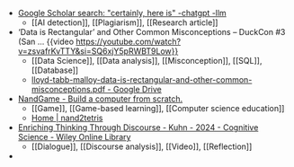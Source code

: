 - [Google Scholar search: "certainly, here is" -chatgpt -llm](https://simonwillison.net/2024/Mar/15/certainly-here-is-google-scholar/)
	- [[AI detection]], [[Plagiarism]], [[Research article]]
- ‘Data is Rectangular’ and Other Common Misconceptions – DuckCon #3 (San ... {{video https://youtube.com/watch?v=zsvafrKvTTY&si=SQ6xjY5pRWBT9Low}}
	- [[Data Science]], [[Data analysis]], [[Misconception]], [[SQL]], [[Database]]
	- [lloyd-tabb-malloy-data-is-rectangular-and-other-common-misconceptions.pdf - Google Drive](https://drive.google.com/file/d/1se02VV3QbNN0T1EBW8mdKWyNEkX14dY6/view)
- [NandGame - Build a computer from scratch.](https://nandgame.com/)
	- [[Game]], [[Game-based learning]], [[Computer science education]]
	- [Home | nand2tetris](https://www.nand2tetris.org/)
- [Enriching Thinking Through Discourse - Kuhn - 2024 - Cognitive Science - Wiley Online Library](https://onlinelibrary.wiley.com/doi/abs/10.1111/cogs.13420?campaign=woletoc)
	- [[Dialogue]], [[Discourse analysis]], [[Video]], [[Reflection]]
-
